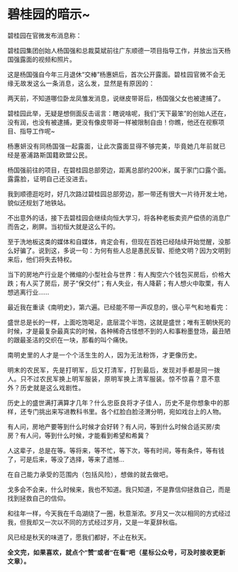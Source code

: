 # 碧桂园的暗示~

<p style="visibility: visible;">碧桂园在官微发布消息称：</p><p style="visibility: visible;">碧桂园集团创始人杨国强和总裁莫斌前往广东顺德一项目指导工作，并放出当天杨国强露面的视频和照片。</p><p style="visibility: visible;">这是杨国强自今年三月退休“交棒”杨惠妍后，首次公开露面。<span style="font-size: var(--articleFontsize); letter-spacing: 0.034em; visibility: visible;">碧桂园官微不会无缘无故发这么一条消息，</span><span style="font-size: var(--articleFontsize); letter-spacing: 0.034em; visibility: visible;">这么发，显然是有原因的：</span></p><p style="visibility: visible;">两天前，不知道哪位卧龙凤雏发消息，说继皮带哥后，杨国强父女也被逮捕了。</p><p style="visibility: visible;">碧桂园此举，无疑是想侧面反击谣言：瞎说啥呢，我们“天下最笨”的创始人还在，没有润，也没有被逮捕，更没有像皮带哥一样被限制自由！你瞧，他还在视察项目、指导工作呢~</p><p style="visibility: visible;"><span style="font-size: var(--articleFontsize); letter-spacing: 0.034em; visibility: visible;">杨惠妍没有同杨国强一起露面，让此次露面显得不够完美<span style="letter-spacing: 0.578px; text-wrap: wrap; visibility: visible;">，毕竟她</span><span style="letter-spacing: 0.578px; text-wrap: wrap; visibility: visible;">几年前就已经是</span><span style="letter-spacing: 0.578px; text-wrap: wrap; visibility: visible;">塞浦路斯</span><span style="letter-spacing: 0.578px; text-wrap: wrap; visibility: visible;">国籍</span><span style="letter-spacing: 0.578px; text-wrap: wrap; visibility: visible;">欧盟公民。</span></span></p><p style="visibility: visible;">杨国强前往的项目，在碧桂园总部旁边，距离总部约200米，属于家门口露个面。<span style="letter-spacing: 0.578px; text-wrap: wrap; visibility: visible;">露露脸，证明自己还没进去。</span></p><p style="visibility: visible;">我到顺德逛吃时，好几次路过碧桂园总部旁边，那一带还有很大一片待开发土地，貌似还规划了地铁站。</p><p style="visibility: visible;">不出意外的话，接下去碧桂园会继续向恒大学习，将各种老板卖资产偿债的消息广而告之，刷屏。当初恒大就是这么干的。<br style="visibility: visible;"></p><p style="visibility: visible;">至于洗地板这类的媒体和自媒体，肯定会有，但现在百姓已经陆续开始觉醒，没那么好骗了。说到这，多说一句：为何有些人总是愚民反智、拒绝文明？因为文明到来后，他们将失去特权。</p><p style="visibility: visible;">当下的房地产行业是个微缩的小型社会与世界：有人掏空六个钱包买房后，价格大跌；有人买了房后，房子“保交付”；有人失业，有人降薪；有人想火中取栗，有人想逃离行业......<br style="visibility: visible;"></p><p style="visibility: visible;"><span style="visibility: visible;">最近我在重读《南明史》，第六遍。已经能不带一声叹息的，<span style="letter-spacing: 0.578px; text-wrap: wrap; visibility: visible;">很心平气和地看完</span>：</span></p><p style="visibility: visible;"><span style="visibility: visible;">盛世总是长的一样，上面吃饱喝足，底层混个半饱，这就是盛世；唯有王朝快死的时候，才是最复杂最真实的时候，各种稀奇古怪想不到的人和事粉墨登场，最丑陋的跟最圣洁的交织在一块，那看的叫个痛快。</span></p><p style="visibility: visible;"><span style="visibility: visible;"><span style="letter-spacing: 0.578px; text-wrap: wrap; visibility: visible;">南明史里的人才是一个个活生生的人，因为无法粉饰，才更像历史。</span></span></p><p style="visibility: visible;"><span style="visibility: visible;"><span style="letter-spacing: 0.578px; text-wrap: wrap; visibility: visible;"><span style="letter-spacing: 0.578px; text-wrap: wrap; visibility: visible;">明</span><span style="letter-spacing: 0.578px; text-wrap: wrap; visibility: visible;">末的农民军，先是打明军，后又打清军，</span><span style="letter-spacing: 0.578px; text-wrap: wrap; visibility: visible;">打到最后，发现对手都是同一拨人。只不过农民军换上明军服装，原明军换上清军服装。</span><span style="letter-spacing: 0.578px;text-wrap: wrap;">惊不惊喜？</span><span style="letter-spacing: 0.578px;text-wrap: wrap;">意不意外？</span><span style="letter-spacing: 0.578px;text-wrap: wrap;">历史就是这么戏剧性。</span></span></span></p><p><span style="">历史上的盛世满打满算才几年？<span style="letter-spacing: 0.578px;text-wrap: wrap;"></span><span style="letter-spacing: 0.578px;text-wrap: wrap;">什么忠臣良将才子佳人，历史不是你想象中的那样，</span>还专门挑出来写进教科书里。各个红脸白脸泾渭分明，宛如戏台上的人物。</span></p><p>有人问，房地产要等到什么时候才会好转？有人问，等到什么时候合适买房/卖房？有人问，等到什么时候，才能看到希望和希冀？</p><p>人这辈子，总是在等。等将来，等不忙，等下次，等有时间，等有条件，等有钱了，可是后来，等没了选择，等来了遗憾…</p><p><span style="letter-spacing: 0.578px;text-wrap: wrap;">在自己能力</span><span style="letter-spacing: 0.578px;text-wrap: wrap;">承受的范围内（包括风险）</span><span style="letter-spacing: 0.578px;text-wrap: wrap;">，想做的就去做吧。</span></p><p><span style="">戈多会不会来，什么时候来，我也不知道。我只知道，不是靠信仰拯救自己，而是找到拯救自己的信仰。</span></p><p><span style="">和往年一样，今天我在千岛湖绕了一圈，秋意渐浓。岁月又一次以相同的方式经过我，但我却又一次以不同的方式经过岁月，又是一年夏辞秋临。<br></span></p><p>风已经是秋天的味道了，愿我们都好，不止在秋天。</p><p style="margin-bottom: 0px;"><strong style="outline: 0px;font-family: system-ui, -apple-system, BlinkMacSystemFont, &quot;Helvetica Neue&quot;, &quot;PingFang SC&quot;, &quot;Hiragino Sans GB&quot;, &quot;Microsoft YaHei UI&quot;, &quot;Microsoft YaHei&quot;, Arial, sans-serif;letter-spacing: 0.544px;text-wrap: wrap;background-color: rgb(255, 255, 255);color: rgb(34, 34, 34);font-size: 16px;"><span style="outline: 0px;font-size: 14px;">全文完，如果喜欢，就点个“赞”或者“在看”吧（星标公众号，可及时接收更新文章）。</span></strong></p><p style="display: none;"><mp-style-type data-value="3"></mp-style-type></p>